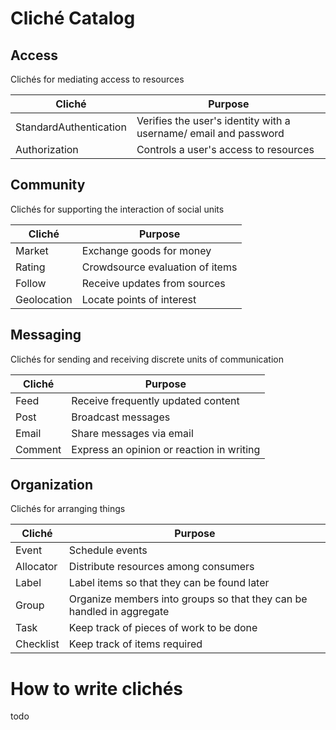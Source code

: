 Cliché Catalog
==============

Access
------
Clichés for mediating access to resources

| Cliché | Purpose |
| ------ | ------- |
| StandardAuthentication | Verifies the user's identity with a username/ email and password |
| Authorization | Controls a user's access to resources |

Community
---------
Clichés for supporting the interaction of social units

| Cliché | Purpose |
| ------ | ------- |
| Market | Exchange goods for money |
| Rating | Crowdsource evaluation of items |
| Follow | Receive updates from sources |
| Geolocation | Locate points of interest |


Messaging
---------
Clichés for sending and receiving discrete units of communication

| Cliché | Purpose |
| ------ | ------- |
| Feed | Receive frequently updated content |
| Post | Broadcast messages |
| Email | Share messages via email |
| Comment | Express an opinion or reaction in writing |

Organization
------------
Clichés for arranging things

| Cliché | Purpose |
| ------ | ------- |
| Event | Schedule events |
| Allocator | Distribute resources among consumers |
| Label | Label items so that they can be found later |
| Group | Organize members into groups so that they can be handled in aggregate |
| Task | Keep track of pieces of work to be done |
| Checklist | Keep track of items required |

How to write clichés
====================

todo
